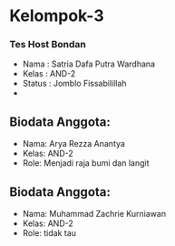# Kelompok-3

### Tes Host Bondan
- Nama : Satria Dafa Putra Wardhana
- Kelas : AND-2
- Status : Jomblo Fissabilillah
- 
## Biodata Anggota:
- Nama: Arya Rezza Anantya
- Kelas: AND-2
- Role: Menjadi raja bumi dan langit

## Biodata Anggota:
- Nama: Muhammad Zachrie Kurniawan
- Kelas: AND-2
- Role: tidak tau